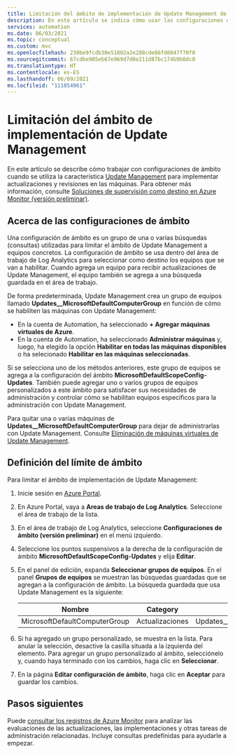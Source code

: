```yaml
---
title: Limitación del ámbito de implementación de Update Management de Azure Automation
description: En este artículo se indica cómo usar las configuraciones de ámbito para limitar el ámbito de implementación de Update Management.
services: automation
ms.date: 06/03/2021
ms.topic: conceptual
ms.custom: mvc
ms.openlocfilehash: 230be9fcdb30e51802a2e288cde86fd8047f70f0
ms.sourcegitcommit: 67cdbe905eb67e969d7d0e211d87bc174b9b8dc0
ms.translationtype: HT
ms.contentlocale: es-ES
ms.lasthandoff: 06/09/2021
ms.locfileid: "111854961"
---
```

# <a name="limit-update-management-deployment-scope"></a>Limitación del ámbito de implementación de Update Management

En este artículo se describe cómo trabajar con configuraciones de ámbito cuando se utiliza la característica [Update Management](overview.md) para implementar actualizaciones y revisiones en las máquinas. Para obtener más información, consulte [Soluciones de supervisión como destino en Azure Monitor (versión preliminar)](../../azure-monitor/insights/solution-targeting.md).

## <a name="about-scope-configurations"></a>Acerca de las configuraciones de ámbito

Una configuración de ámbito es un grupo de una o varias búsquedas (consultas) utilizadas para limitar el ámbito de Update Management a equipos concretos. La configuración de ámbito se usa dentro del área de trabajo de Log Analytics para seleccionar como destino los equipos que se van a habilitar. Cuando agrega un equipo para recibir actualizaciones de Update Management, el equipo también se agrega a una búsqueda guardada en el área de trabajo. 

De forma predeterminada, Update Management crea un grupo de equipos llamado **Updates__MicrosoftDefaultComputerGroup** en función de cómo se habiliten las máquinas con Update Management:

* En la cuenta de Automation, ha seleccionado **+ Agregar máquinas virtuales de Azure**.
* En la cuenta de Automation, ha seleccionado **Administrar máquinas** y, luego, ha elegido la opción **Habilitar en todas las máquinas disponibles** o ha selecionado **Habilitar en las máquinas seleccionadas**.

Si se selecciona uno de los métodos anteriores, este grupo de equipos se agrega a la configuración del ámbito **MicrosoftDefaultScopeConfig-Updates**. También puede agregar uno o varios grupos de equipos personalizados a este ámbito para satisfacer sus necesidades de administración y controlar cómo se habilitan equipos específicos para la administración con Update Management.

Para quitar una o varias máquinas de **Updates__MicrosoftDefaultComputerGroup** para dejar de administrarlas con Update Management. Consulte [Eliminación de máquinas virtuales de Update Management](remove-vms.md).

## <a name="set-the-scope-limit"></a>Definición del límite de ámbito

Para limitar el ámbito de implementación de Update Management:

1. Inicie sesión en [Azure Portal](https://portal.azure.com).

2. En Azure Portal, vaya a **Areas de trabajo de Log Analytics**. Seleccione el área de trabajo de la lista.

3. En el área de trabajo de Log Analytics, seleccione **Configuraciones de ámbito (versión preliminar)** en el menú izquierdo.

4. Seleccione los puntos suspensivos a la derecha de la configuración de ámbito **MicrosoftDefaultScopeConfig-Updates** y elija **Editar**.

5. En el panel de edición, expanda **Seleccionar grupos de equipos**. En el panel **Grupos de equipos** se muestran las búsquedas guardadas que se agregan a la configuración de ámbito. La búsqueda guardada que usa Update Management es la siguiente:

    |Nombre     |Category  |Alias  |
    |---------|---------|---------|
    |MicrosoftDefaultComputerGroup     | Actualizaciones        | Updates__MicrosoftDefaultComputerGroup         |

6. Si ha agregado un grupo personalizado, se muestra en la lista. Para anular la selección, desactive la casilla situada a la izquierda del elemento. Para agregar un grupo personalizado al ámbito, selecciónelo y, cuando haya terminado con los cambios, haga clic en **Seleccionar**.

7. En la página **Editar configuración de ámbito**, haga clic en **Aceptar** para guardar los cambios.

## <a name="next-steps"></a>Pasos siguientes

Puede [consultar los registros de Azure Monitor](query-logs.md) para analizar las evaluaciones de las actualizaciones, las implementaciones y otras tareas de administración relacionadas. Incluye consultas predefinidas para ayudarle a empezar.
